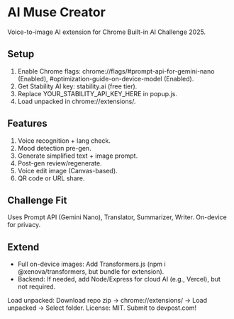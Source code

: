 # AI Muse Creator

Voice-to-image AI extension for Chrome Built-in AI Challenge 2025.

## Setup
1. Enable Chrome flags: chrome://flags/#prompt-api-for-gemini-nano (Enabled), #optimization-guide-on-device-model (Enabled).
2. Get Stability AI key: stability.ai (free tier).
3. Replace YOUR_STABILITY_API_KEY_HERE in popup.js.
4. Load unpacked in chrome://extensions/.

## Features
1. Voice recognition + lang check.
2. Mood detection pre-gen.
3. Generate simplified text + image prompt.
4. Post-gen review/regenerate.
5. Voice edit image (Canvas-based).
6. QR code or URL share.

## Challenge Fit
Uses Prompt API (Gemini Nano), Translator, Summarizer, Writer. On-device for privacy.

## Extend
- Full on-device images: Add Transformers.js (npm i @xenova/transformers, but bundle for extension).
- Backend: If needed, add Node/Express for cloud AI (e.g., Vercel), but not required.

Load unpacked: Download repo zip → chrome://extensions/ → Load unpacked → Select folder.
License: MIT. Submit to devpost.com!
